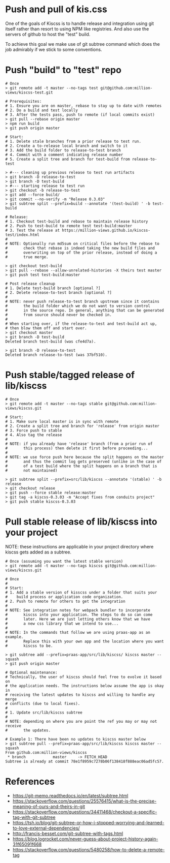 # Push and pull of kis.css
One of the goals of Kiscss is to handle release and integration
using git itself rather than resort to using NPM like registries.
And also use the servers of github to host the "test" build.

To achieve this goal we make use of git subtree command which does
the job admirably if we stick to some conventions.

# Push "build" to "test" repo
```shell
# Once
> git remote add -t master --no-tags test git@github.com:million-views/kiscss-test.git

# Prerequisites:
# 1. Ensure you are on master, rebase to stay up to date with remotes
# 2. Do a build and test locally
# 3. After the tests pass, push to remote (if local commits exist)
> git pull --rebase origin master
> npm run build
> git push origin master
```

```shell
# Start:
# 1. Delete stale branches from a prior release to test run.
# 2. Create a to-release local branch and switch to it
# 3. Add the build folder to release-to-test branch
# 4. Commit with a comment indicating release number
# 5. Create a split tree and branch for test-build from release-to-test

> #--- cleaning up previous release to test run artifacts
> git branch -D release-to-test
> git branch -D test-build
> #--- starting release to test run
> git checkout -b release-to-test
> git add --force build/
> git commit --no-verify -m "Release 0.3.03"
> git subtree split --prefix=build --annotate '(test-build) ' -b test-build

# Release:
# 1. Checkout test-build and rebase to maintain release history
# 2. Push to test-build to remote test test-build:master
# 3. Test the release at https://million-views.github.io/kiscss-test/index.html
#
# NOTE: Optionally run md5sum on critical files before the rebase to
#       check that rebase is indeed taking the new build files and
#       overwriting on top of the prior release, instead of doing a
#       true merge.

> git checkout test-build
> git pull --rebase --allow-unrelated-histories -X theirs test master
> git push test test-build:master
```

```shell
# Post release cleanup
# 1. Delete test-build branch [optional ?]
# 2. Delete release-to-test branch [optional ?]
#
# NOTE: never push release-to-test branch upstream since it contains
#       the build folder which we do not want to version control
#       in the source repo. In general, anything that can be generated
#       from source should never be checked in.
#
# When starting over, if the release-to-test and test-build act up,
# then blow them off and start over.
> git checkout master
> git branch -D test-build
Deleted branch test-build (was cfe4d7a).

> git branch -D release-to-test
Deleted branch release-to-test (was 37bf510).
```

# Push stable/tagged release of lib/kiscss
```shell
# Once
> git remote add -t master --no-tags stable git@github.com:million-views/kiscss.git
```

```shell
# Start:
# 1. Make sure local master is in sync with remote
# 2. Create a split tree and branch for 'release' from origin master
# 3. Force push to stable
# 4. Also tag the release
#
# NOTE: if you already have 'release' branch (from a prior run of
#       this process) then delete it first before proceeding...
#
# NOTE: we use force push here because the split happens on the master
#       and thus the commit log gets preserved (unlike in the case of
#       of a test build where the split happens on a branch that is
#       not maintained)

> git subtree split --prefix=src/lib/kiscss --annotate '(stable) ' -b release
> git checkout release
> git push --force stable release:master
> git tag -a kiscss-0.3.03 -m "Accept fixes from conduits project"
> git push stable kiscss-0.3.03
```

# Pull stable release of lib/kiscss into your project
NOTE: these instructions are applicable in your project
      directory where kiscss gets added as a subtree.

```shell
# Once (assuming you want the latest stable version)
> git remote add -t master --no-tags kiscss git@github.com:million-views/kiscss.git
```

```shell
# Once
#
# Start:
# 1. Add a stable version of kisscss under a folder that suits your
#    build process or application code organization.
# 2. Push to remote for others to get the integration
#
# NOTE: See integration notes for webpack bundler to incorporate
#       kiscss into your application. The steps to do so can come
#       later. Here we are just letting others know that we have
#       a new css library that we intend to use...
#
# NOTE: In the commands that follow we are using praas-app as an example.
#       Replace this with your own app and the location where you want
#       kiscss to be.

> git subtree add --prefix=praas-app/src/lib/kiscss/ kiscss master --squash
> git push origin master
```

```shell
# Optional maintenance:
# Technically, the user of kiscss should feel free to evolve it based on
# the application needs. The instructions below assume the app is okay in
# receiving the latest updates to kiscss and willing to handle any merge
# conflicts (due to local fixes).
#
# 1. Update src/lib/kiscss subtree
#
# NOTE: depending on where you are point the ref you may or may not receive
#       the updates.

# Example 1: There have been no updates to kiscss master below
> git subtree pull --prefix=praas-app/src/lib/kiscss kiscss master --squash
From github.com:million-views/kiscss
 * branch            master     -> FETCH_HEAD
Subtree is already at commit 78e1f8959c7278b06f138418f888eac06ad5fc57.
```


# References
- https://git-memo.readthedocs.io/en/latest/subtree.html
- https://stackoverflow.com/questions/25576415/what-is-the-precise-meaning-of-ours-and-theirs-in-git
- https://stackoverflow.com/questions/34411468/checkout-a-specific-tag-with-git-subtree
- https://tsh.io/blog/git-subtree-or-how-i-stopped-worrying-and-learned-to-love-external-dependencies/
- http://francis-besset.com/git-subtree-with-tags.html
- https://blog.logrocket.com/never-guess-about-project-history-again-31f65091f668
- https://stackoverflow.com/questions/5480258/how-to-delete-a-remote-tag
